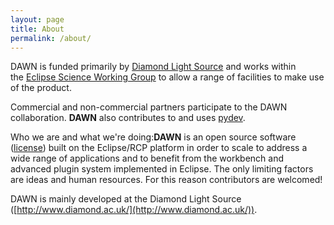 ```yaml
---
layout: page
title: About
permalink: /about/
---
```


DAWN is funded primarily by [Diamond Light Source](http://www.diamond.ac.uk/) and works within the [Eclipse Science Working Group](http://science.eclipse.org/) to allow a range of facilities to make use of the product.

Commercial and non-commercial partners participate to the DAWN collaboration. **DAWN** also contributes to and uses [pydev](http://pydev.org/).

Who we are and what we're doing:**DAWN** is an open source software ([license](http://www.dawnsci.org/license)) built on the Eclipse/RCP platform in order to scale to address a wide range of applications and to benefit from the workbench and advanced plugin system implemented in Eclipse. The only limiting factors are ideas and human resources. For this reason contributors are welcomed!  

DAWN is mainly developed at the Diamond Light Source ([http://www.diamond.ac.uk/](http://www.diamond.ac.uk/)).